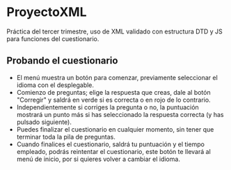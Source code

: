 # ProyectoXML
Práctica del tercer trimestre, uso de XML validado con estructura DTD y JS para funciones del cuestionario.

## Probando el cuestionario
- El menú muestra un botón para comenzar, previamente seleccionar el idioma con el desplegable.
- Comienzo de preguntas; elige la respuesta que creas, dale al botón "Corregir"  y saldrá en verde si es correcta o en rojo de lo contrario.
- Independientemente si corriges la pregunta o no, la puntuación mostrará un punto más si has seleccionado la respuesta correcta (y has pulsado siguiente).
- Puedes finalizar el cuestionario en cualquier momento, sin tener que terminar toda la pila de preguntas.
- Cuando finalices el cuestionario, saldrá tu puntuación y el tiempo empleado, podrás reintentar el cuestionario, este botón te llevará al menú de inicio, por si quieres volver a cambiar el idioma.
